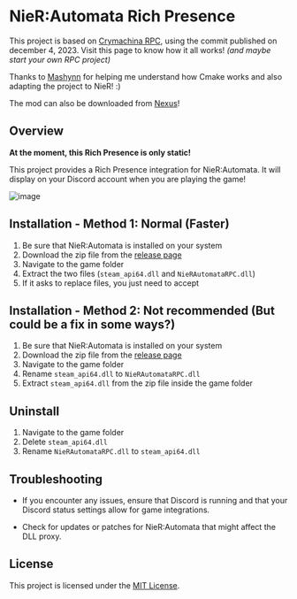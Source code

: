 # NieR:Automata Rich Presence

This project is based on [Crymachina RPC](https://github.com/Crymachina-modding/crymachina_rpc), using the commit published on december 4, 2023.
Visit this page to know how it all works! *(and maybe start your own RPC project)*

Thanks to [Mashynn](https://github.com/KirigiriX) for helping me understand how Cmake works and also adapting the project to NieR! :)

The mod can also be downloaded from [Nexus](https://www.nexusmods.com/nierautomata/mods/566)!

## Overview

**At the moment, this Rich Presence is only static!**

This project provides a Rich Presence integration for NieR:Automata. It will display on your Discord account when you are playing the game!

![image](https://github.com/LoulouNoLegend/NieR-Automata_RPC/assets/40952934/187c47c7-e94e-4ed4-95e5-c7b9d97d4e4e)


## Installation - Method 1: Normal (Faster)

1. Be sure that NieR:Automata is installed on your system
2. Download the zip file from the [release page](https://github.com/LoulouNoLegend/NieR-Automata_RPC/releases)
3. Navigate to the game folder
4. Extract the two files (`steam_api64.dll` and `NieRAutomataRPC.dll`)
5. If it asks to replace files, you just need to accept

## Installation - Method 2: Not recommended (But could be a fix in some ways?)

1. Be sure that NieR:Automata is installed on your system
2. Download the zip file from the [release page](https://github.com/LoulouNoLegend/NieR-Automata_RPC/releases)
3. Navigate to the game folder
6. Rename `steam_api64.dll` to `NieRAutomataRPC.dll`
7. Extract `steam_api64.dll` from the zip file inside the game folder

## Uninstall

1. Navigate to the game folder
2. Delete `steam_api64.dll`
3. Rename `NieRAutomataRPC.dll` to `steam_api64.dll`

## Troubleshooting

- If you encounter any issues, ensure that Discord is running and that your Discord status settings allow for game integrations.

- Check for updates or patches for NieR:Automata that might affect the DLL proxy.

## License

This project is licensed under the [MIT License](LICENSE).
